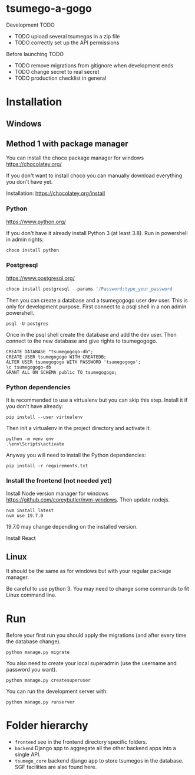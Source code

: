 # tsumego-a-gogo

Development TODO
- TODO upload several tsumegos in a zip file
- TODO correctly set up the API permissions

Before launching TODO
- TODO remove migrations from gitignore when development ends
- TODO change secret to real secret
- TODO production checklist in general

# Installation

## Windows

## Method 1 with package manager
You can install the choco package manager for windows
https://chocolatey.org/

If you don't want to install choco you can manually download everything you don't have yet.

Installation: 
https://chocolatey.org/install

### Python
https://www.python.org/

If you don't have it already install Python 3 (at least 3.8). Run in powershell in admin rights:
```Powershell
choco install python
```

### Postgresql
https://www.postgresql.org/
```Powershell
choco install postgresql --params '/Password:type_your_password
```
Then you can create a database and a tsumegogogo user dev user.
This is only for development purpose.
First connect to a psql shell in a non admin powershell.
```
psql -U postgres
```
Once in the psql shell create the database and add the dev user.
Then connect to the new database and give rights to tsumegogogo.
```
CREATE DATABASE "tsumegogogo-db";
CREATE USER tsumegogogo WITH CREATEDB;
ALTER USER tsumegogogo WITH PASSWORD 'tsumegogogo';
\c tsumegogogo-db
GRANT ALL ON SCHEMA public TO tsumegogogo;
```

### Python dependencies
It is recommended to use a virtualenv but you can skip this step.
Install it if you don't have already:
```
pip install --user virtualenv
```
Then init a virtualenv in the project directory and activate it:
```
python -m venv env
.\env\Scripts\activate
```
Anyway you will need to install the Python dependencies:
```
pip install -r requirements.txt
```

### Install the frontend (not needed yet)

Install Node version manager for windows https://github.com/coreybutler/nvm-windows. Then update nodejs.

```
nvm install latest
nvm use 19.7.0
```
19.7.0 may change depending on the installed version.



Install React 

## Linux
It should be the same as for windows but with your regular package manager.

Be careful to use python 3. You may need to change some commands to fit Linux command line.

# Run
Before your first run you should apply the migrations (and after every time the database change).
```
python manage.py migrate
```
You also need to create your local superadmin (use the username and password you want).
```
python manage.py createsuperuser
```
You can run the development server with:
```
python manage.py runserver
```

# Folder hierarchy
- `frontend` see in the frontend directory specific folders.
- `backend` Django app to aggregate all the other backend apps into a single API.
- `tsumego_core` backend django app to store tsumegos in the database. SGF facilities are also found here.